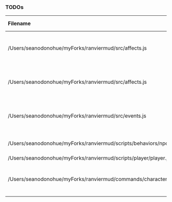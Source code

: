 ### TODOs
| Filename | line # | TODO
|:------|:------:|:------
| /Users/seanodonohue/myForks/ranviermud/src/affects.js | 7 | Make into "generic attribute lowering effect"
| /Users/seanodonohue/myForks/ranviermud/src/affects.js | 30 | Make into "generic attribute boosting effect"
| /Users/seanodonohue/myForks/ranviermud/src/events.js | 223 | Implement a BASH like \command to force a command
| /Users/seanodonohue/myForks/ranviermud/scripts/behaviors/npcs/randommove.js | 36 | Candidates for utilification.
| /Users/seanodonohue/myForks/ranviermud/scripts/player/player.js | 64 | Fix?
| /Users/seanodonohue/myForks/ranviermud/commands/character.js | 181 | Extract to a util file if they'll be useful elsewhere.